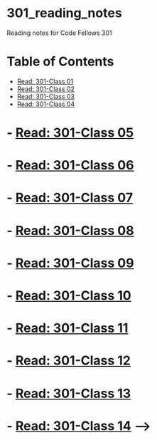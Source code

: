 # 301_reading_notes
Reading notes for Code Fellows 301
# Table of Contents
- [Read: 301-Class 01](301_Read_Class_01.md)
- [Read: 301-Class 02](301_Read_Class_02.md)
- [Read: 301-Class 03](301_Read_Class_03.md)
- [Read: 301-Class 04](301_Read_Class_04.md) 
# - [Read: 301-Class 05](301_Read_Class_05.md)
# - [Read: 301-Class 06](301_Read_Class_06.md)
# - [Read: 301-Class 07](301_Read_Class_07.md)
# - [Read: 301-Class 08](301_Read_Class_08.md)
# - [Read: 301-Class 09](301_Read_Class_09.md)
# - [Read: 301-Class 10](301_Read_Class_10.md)
# - [Read: 301-Class 11](301_Read_Class_11.md)
# - [Read: 301-Class 12](301_Read_Class_12.md)
# - [Read: 301-Class 13](301_Read_Class_13.md)
# - [Read: 301-Class 14](301_Read_Class_14.md) -->